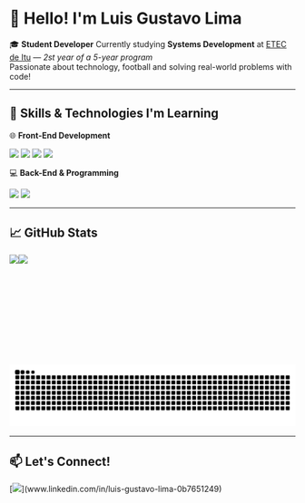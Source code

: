 # 👋 Hello! I'm Luis Gustavo Lima

🎓 **Student Developer** 
Currently studying **Systems Development** at [ETEC de Itu](https://etecitu.cps.sp.gov.br/) — *2st year of a 5-year program*  
Passionate about technology, football and solving real-world problems with code!

---

## 🚀 Skills & Technologies I'm Learning

🌐 **Front-End Development**
<div>
  <link rel="stylesheet" type='text/css' href="https://cdn.jsdelivr.net/gh/devicons/devicon@latest/devicon.min.css" />
  <img src="https://cdn.jsdelivr.net/gh/devicons/devicon/icons/html5/html5-plain.svg" width="30" /> 
  <img src="https://cdn.jsdelivr.net/gh/devicons/devicon/icons/css3/css3-plain.svg" width="30" /> 
  <img src="https://cdn.jsdelivr.net/gh/devicons/devicon/icons/javascript/javascript-plain.svg" width="30" />
  <img src="https://cdn.jsdelivr.net/gh/devicons/devicon@latest/icons/react/react-original.svg" width="30" />
</div>

💻 **Back-End & Programming**
<div>
  <img src="https://cdn.jsdelivr.net/gh/devicons/devicon@latest/icons/csharp/csharp-original.svg" width="30" />
  <img src="https://cdn.jsdelivr.net/gh/devicons/devicon@latest/icons/python/python-original.svg" width="30" />
</div>

---

## 📈 GitHub Stats

<div style="display : flex">
  <img height="180em" src="https://github-readme-stats.vercel.app/api?username=Gustavolima07&show_icons=true&theme=radical&hide=prs"/> 
  <img height="180em" src="https://github-readme-stats.vercel.app/api/top-langs/?username=Gustavolima07&layout=compact&theme=radical&hide=prs)" />        
</div>


![Snake animation](https://github.com/Gustavolima07/Gustavolima07/blob/output/github-contribution-grid-snake.svg)

---

## 📫 Let's Connect!

<div> 
   [<img src="https://cdn.jsdelivr.net/gh/devicons/devicon@latest/icons/linkedin/linkedin-original.svg" width="30" />](www.linkedin.com/in/luis-gustavo-lima-0b7651249)
</div>
